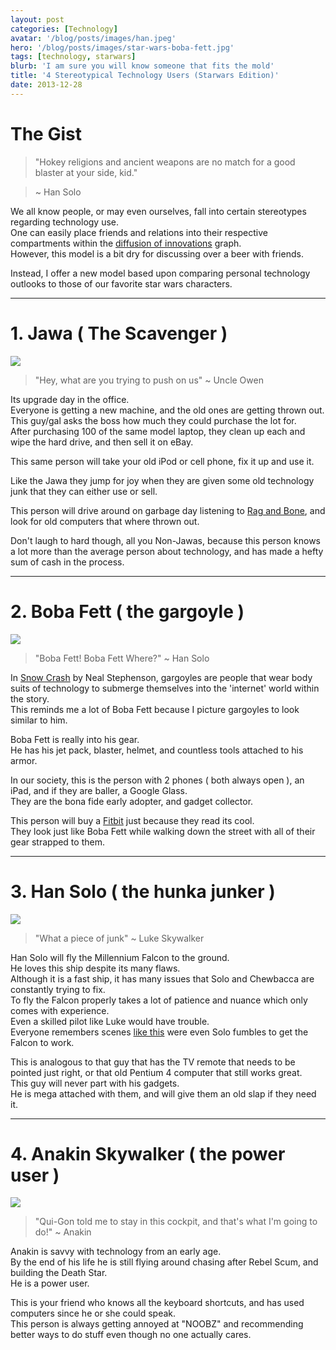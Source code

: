 ```yaml
---
layout: post
categories: [Technology]
avatar: '/blog/posts/images/han.jpeg'
hero: '/blog/posts/images/star-wars-boba-fett.jpg'
tags: [technology, starwars]
blurb: 'I am sure you will know someone that fits the mold'
title: '4 Stereotypical Technology Users (Starwars Edition)'
date: 2013-12-28
---
```


# The Gist
> "Hokey religions and ancient weapons are no match for a good blaster at your side, kid."

> ~ Han Solo

We all know people, or may even ourselves, fall into certain stereotypes regarding technology use.  
One can easily place friends and relations into their respective compartments within the [diffusion of innovations](https://en.wikipedia.org/wiki/Diffusion_of_innovations) graph.  
However, this model is a bit dry for discussing over a beer with friends.  

Instead, I offer a new model based upon comparing personal technology outlooks to those of our favorite star wars characters.  

<hr>

# 1. Jawa ( The Scavenger )
<img class='img-responsive' src='/blog/posts/images/jawa.gif'/>

> "Hey, what are you trying to push on us"
> ~ Uncle Owen

Its upgrade day in the office.  
Everyone is getting a new machine, and the old ones are getting thrown out.  
This guy/gal asks the boss how much they could purchase the lot for.  
After purchasing 100 of the same model laptop, they clean up each and wipe the hard drive, and then sell it on eBay.  

This same person will take your old iPod or cell phone, fix it up and use it.  

Like the Jawa they jump for joy when they are given some old technology junk that they can either use or sell.  

This person will drive around on garbage day listening to [Rag and Bone](http://www.youtube.com/watch?v=uLcnPZbnX5c), and look for old computers that where thrown out.  

Don't laugh to hard though, all you Non-Jawas, because this person knows a lot more than the average person about technology, and has made a hefty sum of cash in the process.  
<!-- more -->

<hr>

# 2. Boba Fett ( the gargoyle )

<img class='img-responsive' src='/blog/posts/images/bobafett2.jpeg'/>

> "Boba Fett! Boba Fett Where?"
> ~ Han Solo

In [Snow Crash]("http://www.amazon.com/gp/product/B000FBJCJE/ref=as_li_ss_tl?ie=UTF8&camp=1789&creative=390957&creativeASIN=B000FBJCJE&linkCode=as2&tag=richsonicom-20") by Neal Stephenson, gargoyles are people that wear body suits of technology to submerge themselves into the 'internet' world within the story.  
This reminds me a lot of Boba Fett because I picture gargoyles to look similar to him.  

Boba Fett is really into his gear.  
He has his jet pack, blaster, helmet, and countless tools attached to his armor.  

In our society, this is the person with 2 phones ( both always open ), an iPad, and if they are baller, a Google Glass.  
They are the bona fide early adopter, and gadget collector.  

This person will buy a [Fitbit]("http://www.amazon.com/gp/product/B0095PZHPE/ref=as_li_ss_tl?ie=UTF8&camp=1789&creative=390957&creativeASIN=B0095PZHPE&linkCode=as2&tag=richsonicom-20") just because they read its cool.  
They look just like Boba Fett while walking down the street with all of their gear strapped to them.  


<hr>

# 3. Han Solo ( the hunka junker )

<img class='img-responsive' src='/blog/posts/images/han_falcon.jpg'/>

> "What a piece of junk"
> ~ Luke Skywalker

Han Solo will fly the Millennium Falcon to the ground.  
He loves this ship despite its many flaws.  
Although it is a fast ship, it has many issues that Solo and Chewbacca are constantly trying to fix.  
To fly the Falcon properly takes a lot of patience and nuance which only comes with experience.  
Even a skilled pilot like Luke would have trouble.  
Everyone remembers scenes [like this](https://www.youtube.com/watch?v=X-rkFaIPyL4) were even Solo fumbles to get the Falcon to work.

This is analogous to that guy that has the TV remote that needs to be pointed just right, or that old Pentium 4 computer that still works great.  
This guy will never part with his gadgets.  
He is mega attached with them, and will give them an old slap if they need it.
<hr>

# 4. Anakin Skywalker ( the power user )

<img class='img-responsive' src='/blog/posts/images/anakin.jpg'/>

> "Qui-Gon told me to stay in this cockpit, and that's what I'm going to do!"
> ~ Anakin

Anakin is savvy with technology from an early age.  
By the end of his life he is still flying around chasing after Rebel Scum, and building the Death Star.  
He is a power user.  

This is your friend who knows all the keyboard shortcuts, and has used computers since he or she could speak.  
This person is always getting annoyed at "NOOBZ" and recommending better ways to do stuff even though no one actually cares.    
